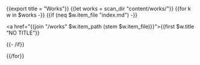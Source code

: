 {{export title = "Works"}}
{{let works = scan_dir "content/works/"}}
{{for k w in $works -}}
    {{if (neq $w.item_file "index.md") -}}
    <p><a href="{{join "/works" $w.item_path (stem $w.item_file)}}">{{first $w.title "NO TITLE"}}</a></p>
    {{- /if}}

{{/for}}



